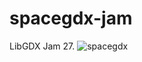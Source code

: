 # spacegdx-jam
LibGDX Jam 27.
![spacegdx](https://github.com/proxlu/spacegdx-jam/assets/105125779/714ad5c1-32bf-401c-b344-df4256ae5b51)
